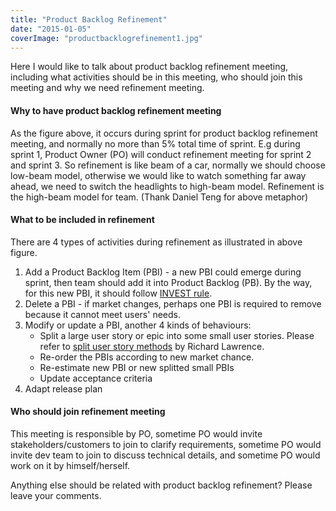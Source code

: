```yaml
---
title: "Product Backlog Refinement"
date: "2015-01-05"
coverImage: "productbacklogrefinement1.jpg"
---
```


Here I would like to talk about product backlog refinement meeting, including what activities should be in this meeting, who should join this meeting and why we need refinement meeting.

#### Why to have product backlog refinement meeting

As the figure above, it occurs during sprint for product backlog refinement meeting, and normally no more than 5% total time of sprint. E.g during sprint 1, Product Owner (PO) will conduct refinement meeting for sprint 2 and sprint 3. So refinement is like beam of a car, normally we should choose low-beam model, otherwise we would like to watch something far away ahead, we need to switch the headlights to high-beam model. Refinement is the high-beam model for team. (Thank Daniel Teng for above metaphor)

#### What to be included in refinement

There are 4 types of activities during refinement as illustrated in above figure.

1. Add a Product Backlog Item (PBI) - a new PBI could emerge during sprint, then team should add it into Product Backlog (PB). By the way, for this new PBI, it should follow [INVEST rule](http://xp123.com/articles/invest-in-good-stories-and-smart-tasks/).
2. Delete a PBI - if market changes, perhaps one PBI is required to remove because it cannot meet users' needs.
3. Modify or update a PBI, another 4 kinds of behaviours:
    - Split a large user story or epic into some small user stories. Please refer to [split user story methods](http://www.agileforall.com/2012/01/new-story-splitting-resource/) by Richard Lawrence.
    - Re-order the PBIs according to new market chance.
    - Re-estimate new PBI or new splitted small PBIs
    - Update acceptance criteria
4. Adapt release plan

#### Who should join refinement meeting

This meeting is responsible by PO, sometime PO would invite stakeholders/customers to join to clarify requirements, sometime PO would invite dev team to join to discuss technical details, and sometime PO would work on it by himself/herself.

Anything else should be related with product backlog refinement? Please leave your comments.
